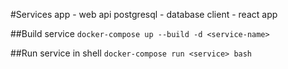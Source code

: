#Services
app - web api
postgresql - database
client - react app

##Build service
`docker-compose up --build -d <service-name>`

##Run service in shell
`docker-compose run <service> bash`
